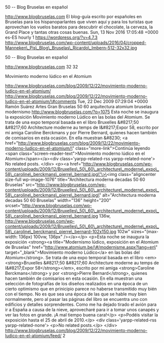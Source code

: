 50 -- Blog Bruselas en español

http://www.blogbruselas.com El blog-guía escrito por españoles en
Bruselas para los hispanoparlantes que viven aquí y para los turistas
que aprovechan los vuelos baratos para descubrir el chocolate, la
cerveza, la Grand Place y tantas otras cosas buenas. Sun, 13 Nov 2016
17:05:48 +0000 es-ES hourly 1 https://wordpress.org/?v=4.7.3
http://www.blogbruselas.com/wp-content/uploads/2016/04/cropped-Manneken\_Pis\_Blog\_Bruselas\_Ricardo\_Imbern-512-32x32.jpg

50 -- Blog Bruselas en español

http://www.blogbruselas.com 32 32

Movimiento moderno lúdico en el Atomium

http://www.blogbruselas.com/blog/2009/12/22/movimiento-moderno-ludico-en-el-atomium/
http://www.blogbruselas.com/blog/2009/12/22/movimiento-moderno-ludico-en-el-atomium/\#comments
Tue, 22 Dec 2009 07:29:04 +0000 Ramón Suárez Artes Gran Bruselas 50 60
arquitectura atomium bruselas modernismo
http://www.blogbruselas.com/?p=1075 Esta noche se inaugura la exposición
Movimiento moderno Lúdico en las bolas del Atomium. Se trata de una expo
temporal basada en el libro Bruxelles &\#8217;50 &\#8217;60 Architecture
moderne au temps de l&\#8217;Expor 58, escrito por mi amiga Caroline
Berckmans y por Pierre Bernard, quienes hacen también de comisarios en
esta ocasión. En ella muestran &\#8230; \<a
href=\"http://www.blogbruselas.com/blog/2009/12/22/movimiento-moderno-ludico-en-el-atomium/\"
class=\"more-link\"\>Continúa leyendo \<span
class=\"screen-reader-text\"\>Movimiento moderno lúdico en el
Atomium\</span\>\</a\>\<div class=\'yarpp-related-rss
yarpp-related-none\'\> No related posts. \</div\> \<p\>\<a
href=\"http://www.blogbruselas.com/wp-content/uploads/2009/12/Bruxelles\_50\_60\_architecture\_moderne\_expo\_58\_caroline\_berckmans\_pierre\_bernard.jpg\"\>\<img
class=\"aligncenter size-full wp-image-1076\" title=\"Architectura
moderna decadas 50 60 Bruselas\"
src=\"http://www.blogbruselas.com/wp-content/uploads/2009/12/Bruxelles\_50\_60\_architecture\_moderne\_expo\_58\_caroline\_berckmans\_pierre\_bernard.jpg\"
alt=\"Architectura moderna decadas 50 60 Bruselas\" width=\"136\"
height=\"200\"
srcset=\"http://www.blogbruselas.com/wp-content/uploads/2009/12/Bruxelles\_50\_60\_architecture\_moderne\_expo\_58\_caroline\_berckmans\_pierre\_bernard.jpg
136w,
http://www.blogbruselas.com/wp-content/uploads/2009/12/Bruxelles\_50\_60\_architecture\_moderne\_expo\_58\_caroline\_berckmans\_pierre\_bernard-102x150.jpg
102w\" sizes=\"(max-width: 136px) 100vw, 136px\" /\>\</a\>\</p\>
\<p\>Esta noche se inaugura la exposición \<strong\>\<a
title=\"Modernismo lúdico, exposición en el Atomium de Bruselas\"
href=\"http://www.atomium.be/\#/modernisme.aspx?lang=en\"
target=\"\_blank\"\>Movimiento moderno Lúdico\</a\> en las bolas del
Atomium\</strong\>. Se trata de una expo temporal basada en el libro
\<em\>\<strong\>Bruxelles &\#8217;50 &\#8217;60 Architecture moderne au
temps de l&\#8217;Expor 58\</strong\>\</em\>, escrito por mi amiga
\<strong\>Caroline Berckmans\</strong\> y por \<strong\>Pierre
Bernard\</strong\>, quienes hacen también de comisarios en esta ocasión.
En ella muestran una selección de fotografías de los diseños realizados
en una época de un cierto optimismo que en prinicipio parece no haberse
transmitido muy bién con el tiempo. No es que sea una época de las que
se hable muy bien normalmente, pero al pasar las páginas del libro se
encuentra uno con edificios y detalles sorprendentes. Como me ha dejado
tirado el avión para ir a España a causa de la nieve, aprovecharé para
ir a tomar unos canapés y ver las fotos en grande. ¡A mal tiempo buena
cara!\</p\> \<p\>Podéis visitar la exposición hasta el 25 de abril de
2010.\</p\> \<div class=\'yarpp-related-rss yarpp-related-none\'\>
\<p\>No related posts.\</p\> \</div\>
http://www.blogbruselas.com/blog/2009/12/22/movimiento-moderno-ludico-en-el-atomium/feed/
2
